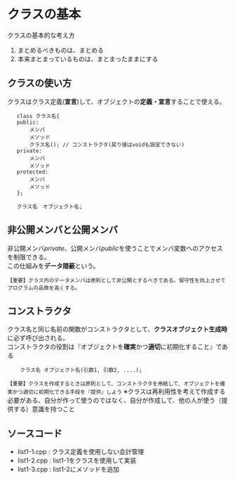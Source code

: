 # クラスの基本
クラスの基本的な考え方
 1. まとめるべきものは、まとめる
 2. 本来まとまっているものは、まとまったままにする

## クラスの使い方
クラスはクラス定義(**宣言**)して、オブジェクトの**定義・宣言**することで使える。  
 ``` クラス定義
    class クラス名{
    public:
        メンバ
        メソッド
        クラス名(); // コンストラクタ(戻り値はvoidも設定できない)
    private:
        メンバ
        メソッド
    protected:
        メンバ
        メソッド
    };
 ```
 ``` オブジェクト定義・宣言
    クラス名　オブジェクト名;
 ```

## 非公開メンバと公開メンバ
非公開メンバ*private*、公開メンバ*public*を使うことでメンバ変数へのアクセスを制限できる。  
この仕組みを**データ隠蔽**という。

`【重要】クラス内のデータメンバは原則として非公開とするべきである。保守性を向上させてプログラムの品質を高くする。`

## コンストラクタ
クラス名と同じ名前の関数がコンストラクタとして、**クラスオブジェクト生成時**に必ず呼び出される。  
コンストラクタの役割は『オブジェクトを**確実**かつ**適切**に初期化すること』である

```　コンストラクタ有りのオブジェクトの定義、宣言
    クラス名 オブジェクト名(引数1, 引数2, ....);
```

`【重要】クラスを作成するときは原則として、コンストラクタを用紙して、オブジェクトを確実かつ適切に初期化できる手段を『提供』しよう`
※クラスは再利用性を考えて作成する必要がある、自分が作って使うのではなく、自分が作成して、他の人が使う（提供する）意識を持つこと

## ソースコード
 - list1-1.cpp : クラス定義を使用しない会計管理
 - list1-2.cpp : list1-1をクラスを使用して実装
 - list1-3.cpp : list1-2にメソッドを追加
